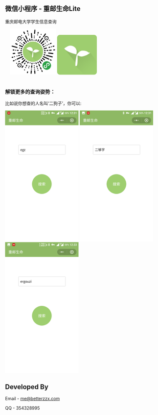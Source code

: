 ## 微信小程序 - 重邮生命Lite
重庆邮电大学学生信息查询

<div  align="left">    
  <img width="150" height="150" src="https://github.com/zx-Zhu/CysmLite/blob/master/screenshot/code.jpg"/>
  <img width="130" height="130" src="https://github.com/zx-Zhu/CysmLite/blob/master/screenshot/ic_logo.png"/>
</div>
<br />

### 解锁更多的查询姿势：

比如说你想查的人名叫‘二狗子’，你可以:

<div  align="left"> 
  <img width="240" height="427" src="https://raw.githubusercontent.com/zx-Zhu/CysmLite/master/screenshot/Screenshot_20180501-123127.png"/>
  <img width="240" height="427" src="https://raw.githubusercontent.com/zx-Zhu/CysmLite/master/screenshot/Screenshot_20180501-123154.png"/>
  <img width="240" height="427" src="https://raw.githubusercontent.com/zx-Zhu/CysmLite/master/screenshot/Screenshot_20180501-123331.png"/>
</div>
  
## Developed By

Email - me@betterzzx.com

QQ - 354328995
